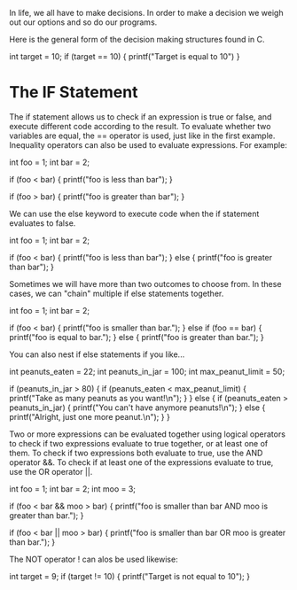 In life, we all have to make decisions. In order to make a decision we weigh out our options and so do our programs.

Here is the general form of the decision making structures found in C.

int target = 10;
if (target == 10) {
    printf("Target is equal to 10")
}

# The IF Statement

The if statement allows us to check if an expression is true or false, and execute different code according to the result.
To evaluate whether two variables are equal, the == operator is used, just like in the first example.
Inequality operators can also be used to evaluate expressions. For example:

int foo = 1;
int bar = 2;

if (foo < bar) {
    printf("foo is less than bar");
}

if (foo > bar) {
    printf("foo is greater than bar");
}  

We can use the else keyword to execute code when the if statement evaluates to false.

int foo = 1;
int bar = 2;

if (foo < bar) {
    printf("foo is less than bar");
} else {
    printf("foo is greater than bar");
}

Sometimes we will have more than two outcomes to choose from. In these cases, we can "chain" multiple if else statements together.

int foo = 1;
int bar = 2;

if (foo < bar) {
    printf("foo is smaller than bar.");
} else if (foo == bar) {
    printf("foo is equal to bar.");
} else {
    printf("foo is greater than bar.");
}

You can also nest if else statements if you like...

int peanuts_eaten = 22;
int peanuts_in_jar = 100;
int max_peanut_limit = 50;

if (peanuts_in_jar > 80) {
    if (peanuts_eaten < max_peanut_limit) {
        printf("Take as many peanuts as you want!\n");
    }
} else {
    if (peanuts_eaten > peanuts_in_jar) {
        printf("You can't have anymore peanuts!\n");
    }
    else {
        printf("Alright, just one more peanut.\n");
    }
}

Two or more expressions can be evaluated together using logical operators to check if two expressions evaluate to true together, or at least one of them. 
To check if two expressions both evaluate to true, use the AND operator &&. To check if at least one of the expressions evaluate to true, use the OR operator ||.

int foo = 1;
int bar = 2;
int moo = 3;

if (foo < bar && moo > bar) {
    printf("foo is smaller than bar AND moo is greater than bar.");
}

if (foo < bar || moo > bar) {
    printf("foo is smaller than bar OR moo is greater than bar.");
}

The NOT operator ! can alos be used likewise:

int target = 9;
if (target != 10) {
    printf("Target is not equal to 10");
}